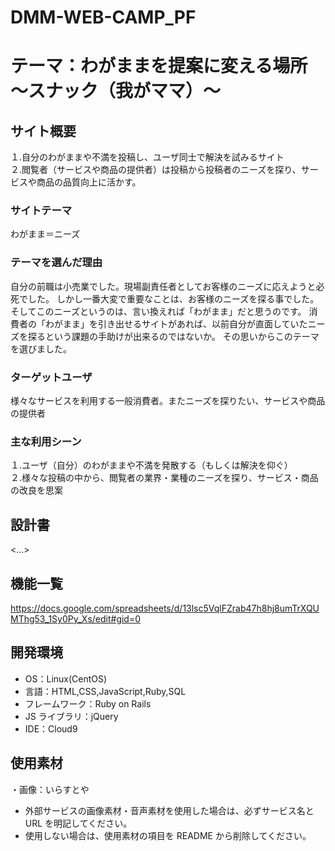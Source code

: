 # DMM-WEB-CAMP_PF

# テーマ：わがままを提案に変える場所 ～スナック（我がママ）～

## サイト概要

１.自分のわがままや不満を投稿し、ユーザ同士で解決を試みるサイト<br>
２.閲覧者（サービスや商品の提供者）は投稿から投稿者のニーズを探り、サービスや商品の品質向上に活かす。

### サイトテーマ

わがまま＝ニーズ

### テーマを選んだ理由

自分の前職は小売業でした。現場副責任者としてお客様のニーズに応えようと必死でした。
しかし一番大変で重要なことは、お客様のニーズを探る事でした。
そしてこのニーズというのは、言い換えれば「わがまま」だと思うのです。
消費者の「わがまま」を引き出せるサイトがあれば、以前自分が直面していたニーズを探るという課題の手助けが出来るのではないか。
その思いからこのテーマを選びました。

### ターゲットユーザ

様々なサービスを利用する一般消費者。またニーズを探りたい、サービスや商品の提供者

### 主な利用シーン

１.ユーザ（自分）のわがままや不満を発散する（もしくは解決を仰ぐ）<br>
２.様々な投稿の中から、閲覧者の業界・業種のニーズを探り、サービス・商品の改良を思案

## 設計書

<...>

## 機能一覧

https://docs.google.com/spreadsheets/d/13lsc5VqlFZrab47h8hj8umTrXQUMThg53_1Sy0Py_Xs/edit#gid=0

## 開発環境

- OS：Linux(CentOS)
- 言語：HTML,CSS,JavaScript,Ruby,SQL
- フレームワーク：Ruby on Rails
- JS ライブラリ：jQuery
- IDE：Cloud9

## 使用素材

・画像：いらすとや

- 外部サービスの画像素材・音声素材を使用した場合は、必ずサービス名と URL を明記してください。
- 使用しない場合は、使用素材の項目を README から削除してください。
